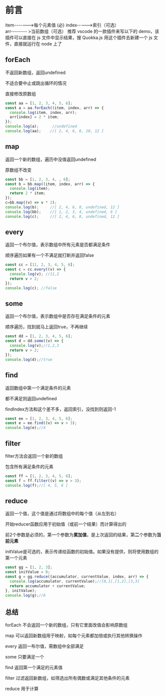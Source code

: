 # 前言

item------->每个元素值 (必)
index----->索引（可选）  
arr-------- >当前数组（可选）
推荐 vscode 的一款插件来写以下的 demo，该插件可以直接在 js 文件中显示结果，搜 Quokka.js
用这个插件去新建一个 js 文件，直接就运行在 node 上了



## forEach

不返回新数组，返回undefined

不适合要中止或跳出循环的情况

直接修改原数组

```js
const aa = [1, 2, 3, 4, 5, 6];
const a = aa.forEach((item, index, arr) => {
  console.log(item, index, arr);
  arr[index] = 2 * item;
});
console.log(a);      //undefined
console.log(aa);    //[ 2, 4, 6, 8, 10, 12 ]
```

## map

返回一个新的数组，遍历中没值返回undefined

原数组不改变

```js
const bb = [1, 2, 3, 4, , 6];
const b = bb.map((item, index, arr) => {
  console.log(item);
  return 2 * item;
});
c=bb.map((v) => v * 2);
console.log(b);		//[ 2, 4, 6, 8, undefined, 12 ]
console.log(bb);	//[ 1, 2, 3, 4, undefined, 6 ]
console.log(c);		//[ 2, 4, 6, 8, undefined, 12 ]
```

## every

返回一个布尔值，表示数组中所有元素是否都满足条件

顺序遍历如果有一个不满足就打断并返回false

```js
const cc = [11, 2, 3, 4, 5, 6];
const c = cc.every((v) => {
  console.log(v); //11,2
  return v > 2;
});
console.log(c); //false
```

## some

返回一个布尔值，表示数组中是否存在满足条件的元素

顺序遍历，找到就马上返回true，不再继续

```js
const dd = [1, 2, 3, 4, 5, 6];
const d = dd.some((v) => {
  console.log(v);//1,2,3
  return v > 2;
});
console.log(d);//true
```

## find

返回数组中第一个满足条件的元素

都不满足则返回undefined

findIndex方法和这个差不多，返回索引，没找到则返回-1

```js
const ee = [1, 2, 3, 4, 5, 6];
const e = ee.find((v) => v > 3);
console.log(e);//4
```

## filter

filter方法会返回一个新的数组

包含所有满足条件的元素

```js
const ff = [1, 2, 3, 4, 5, 6];
const f = ff.filter((v) => v > 3);
console.log(f);//[ 4, 5, 6 ]
```

## reduce

返回一个值，这个值是通过将数组中的每个值（从左到右）

开始reducer函数应用于初始值（或前一个结果）而计算得出的

前2个参数是必须的，第一个参数为**累加值**，是上次返回的结果，第**二**个参数为**当前元素**

initValue是可选的，表示传递给函数的初始值。如果没有提供，则将使用数组的第一个元素

```js
const gg = [1, 2, 3];
const initValue = 0;
const g = gg.reduce((accumulator, currentValue, index, arr) => {
  console.log(accumulator, currentValue);//[0,1],[1,2],[3,3]
  return accumulator + currentValue;
}, initValue);
console.log(g);//6
```

## 总结

forEach 不会返回一个新的数组，只有它里面改值会影响原数组

map 可以返回新数组用于映射，如每个元素都加倍或执行其他转换操作

every 返回一布尔值，需数组中全部满足

some 只要满足一个

find 返回第一个满足的元素值

filter    过滤返回新数组，如筛选出所有偶数或满足其他条件的元素

reduce     用于计算
